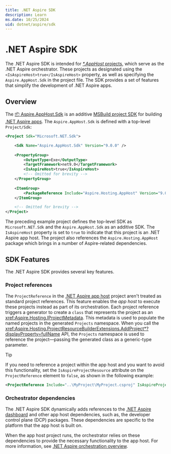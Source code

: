 ```yaml
---
title: .NET Aspire SDK
description: Learn
ms.date: 10/25/2024
uid: dotnet/aspire/sdk
---
```


# .NET Aspire SDK

The .NET Aspire SDK is intended for [_*.AppHost_ projects](app-host-overview.md#app-host-project), which serve as the .NET Aspire orchestrator. These projects as designated using the `<IsAspireHost>true</IsAspireHost>` property, as well as specifying the `Aspire.AppHost.Sdk` in the project file. The SDK provides a set of features that simplify the development of .NET Aspire apps.

## Overview

The [📦 Aspire.AppHost.Sdk](https://www.nuget.org/packages/Aspire.AppHost.Sdk) is an additive [MSBuild project SDK](/visualstudio/msbuild/how-to-use-project-sdk) for building [.NET Aspire apps](../index.yml). The `Aspire.AppHost.Sdk` is defined with a top-level `Project/Sdk`:

```xml
<Project Sdk="Microsoft.NET.Sdk">

    <Sdk Name="Aspire.AppHost.Sdk" Version="9.0.0" />
    
    <PropertyGroup>
        <OutputType>Exe</OutputType>
        <TargetFramework>net9.0</TargetFramework>
        <IsAspireHost>true</IsAspireHost>
        <!-- Omitted for brevity -->
    </PropertyGroup>
    
    <ItemGroup>
        <PackageReference Include="Aspire.Hosting.AppHost" Version="9.0.0" />
    </ItemGroup>

    <!-- Omitted for brevity -->
</Project>
```

The preceding example project defines the top-level SDK as `Microsoft.NET.Sdk` and the `Aspire.AppHost.Sdk` as an additive SDK. The `IsAspireHost` property is set to `true` to indicate that this project is an .NET Aspire app host. The project also references the `Aspire.Hosting.AppHost` package which brings in a number of Aspire-related dependencies.

## SDK Features

The .NET Aspire SDK provides several key features.

### Project references

The `ProjectReference` in the [.NET Aspire app host][app-host] project aren't treated as standard project references. This feature enables the _app host_ to execute these projects instead as part of its orchestration. Each project reference triggers a generator to create a `class` that represents the project as an <xref:Aspire.Hosting.IProjectMetadata>. This metadata is used to populate the named projects in the generated `Projects` namespace. When you call the <xref:Aspire.Hosting.ProjectResourceBuilderExtensions.AddProject*?displayProperty=fullName> API, the `Projects` namespace is used to reference the project—passing the generated class as a generic-type parameter.

> [!TIP]
> If you need to reference a project within the app host and you want to avoid this functionality, set the `IsAspireProjectResource` attribute on the `ProjectReference` element to `false`, as shown in the following example:
>
> ```xml
> <ProjectReference Include="..\MyProject\MyProject.csproj" IsAspireProjectResource="false" />
> ```

### Orchestrator dependencies

The .NET Aspire SDK dynamically adds references to the [.NET Aspire dashboard](dashboard/overview.md) and other app host dependencies, such as, the developer control plane (DCP) packages. These dependencies are specific to the platform that the app host is built on.

When the app host project runs, the orchestrator relies on these dependencies to provide the necessary functionality to the app host. For more information, see [.NET Aspire orchestration overview][app-host].

[app-host]: xref:dotnet/aspire/app-host
